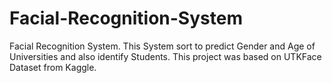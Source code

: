 # Facial-Recognition-System
Facial Recognition System. This System sort to predict Gender and Age of Universities and also identify Students. This project was based on UTKFace  Dataset from Kaggle.
